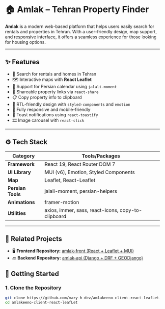 # 🏠 Amlak – Tehran Property Finder

**Amlak** is a modern web-based platform that helps users easily search for rentals and properties in Tehran. With a user-friendly design, map support, and responsive interface, it offers a seamless experience for those looking for housing options.

---

## ✨ Features

- 🏡 Search for rentals and homes in Tehran
- 🗺️ Interactive maps with **React Leaflet**
- 📆 Support for Persian calendar using `jalali-moment`
- 💬 Shareable property links via `react-share`
- 📋 Copy property info to clipboard
- 🎨 RTL-friendly design with `styled-components` and `emotion`
- 📱 Fully responsive and mobile-friendly
- 🔔 Toast notifications using `react-toastify`
- 🎞️ Image carousel with `react-slick`

---

## ⚙️ Tech Stack

| Category        | Tools/Packages |
|----------------|----------------|
| **Framework**   | React 19, React Router DOM 7 |
| **UI Library**  | MUI (v6), Emotion, Styled Components |
| **Map**         | Leaflet, React-Leaflet |
| **Persian Tools** | jalali-moment, persian-helpers |
| **Animations** | framer-motion |
| **Utilities**   | axios, immer, sass, react-icons, copy-to-clipboard |

---
## 🔗 Related Projects

- 🖥️ **Frontend Repository:** [amlak-front (React + Leaflet + MUI)](h[ttps://github.com/mary-h-dev/amlak-front](https://github.com/mary-h-dev/amlakeeno-client-react-leafLet))
- 🔙 **Backend Repository:** [amlak-api (Django + DRF + GEODjango)](https://github.com/mary-h-dev/mary-h-dev/amlakeeno-api-django-drf)

## 🚀 Getting Started

### 1. Clone the Repository

```bash
git clone https://github.com/mary-h-dev/amlakeeno-client-react-leafLet.git
cd amlakeeno-client-react-leafLet
